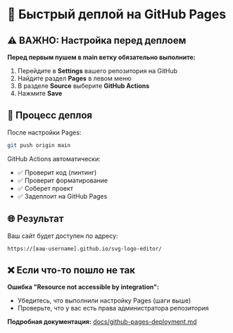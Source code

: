 # 🚀 Быстрый деплой на GitHub Pages

## ⚠️ ВАЖНО: Настройка перед деплоем

**Перед первым пушем в main ветку обязательно выполните:**

1. Перейдите в **Settings** вашего репозитория на GitHub
2. Найдите раздел **Pages** в левом меню
3. В разделе **Source** выберите **GitHub Actions**
4. Нажмите **Save**

## 🔄 Процесс деплоя

После настройки Pages:

```bash
git push origin main
```

GitHub Actions автоматически:
- ✅ Проверит код (линтинг)
- ✅ Проверит форматирование
- ✅ Соберет проект
- ✅ Задеплоит на GitHub Pages

## 🌐 Результат

Ваш сайт будет доступен по адресу:
```
https://[ваш-username].github.io/svg-logo-editor/
```

## ❌ Если что-то пошло не так

**Ошибка "Resource not accessible by integration":**
- Убедитесь, что выполнили настройку Pages (шаги выше)
- Проверьте, что у вас есть права администратора репозитория

**Подробная документация:** [docs/github-pages-deployment.md](docs/github-pages-deployment.md)
